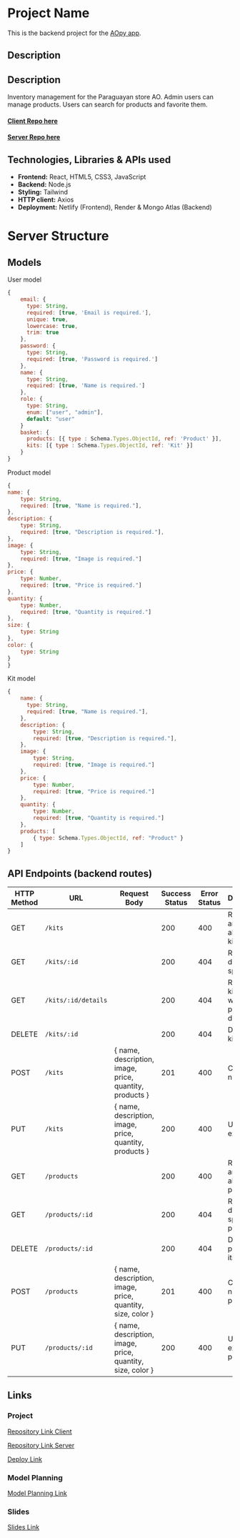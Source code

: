 # Project Name

This is the backend project for the [AOpy app](https://ao-py.netlify.app/).

## Description

## Description

Inventory management for the Paraguayan store AO. Admin users can manage products. Users can search for products and favorite them.

#### [Client Repo here](https://github.com/somorales/ao-frontend)

#### [Server Repo here](https://github.com/somorales/ao-backend)

## Technologies, Libraries & APIs used

- **Frontend:** React, HTML5, CSS3, JavaScript
- **Backend:** Node.js
- **Styling:** Tailwind
- **HTTP client:** Axios
- **Deployment:** Netlify (Frontend), Render & Mongo Atlas (Backend)

# Server Structure

## Models

User model

```javascript
{
    email: {
      type: String,
      required: [true, 'Email is required.'],
      unique: true,
      lowercase: true,
      trim: true
    },
    password: {
      type: String,
      required: [true, 'Password is required.']
    },
    name: {
      type: String,
      required: [true, 'Name is required.']
    },
    role: {
      type: String,
      enum: ["user", "admin"],
      default: "user"
    }
    basket: {
      products: [{ type : Schema.Types.ObjectId, ref: 'Product' }],
      kits: [{ type : Schema.Types.ObjectId, ref: 'Kit' }]
    }
}
```

Product model

```javascript
{
name: {
    type: String,
    required: [true, "Name is required."],
},
description: {
    type: String,
    required: [true, "Description is required."],
},
image: {
    type: String,
    required: [true, "Image is required."]
},
price: {
    type: Number,
    required: [true, "Price is required."]
},
quantity: {
    type: Number,
    required: [true, "Quantity is required."]
},
size: {
    type: String
},
color: {
    type: String
}
}
```

Kit model

```javascript
{
    name: {
      type: String,
      required: [true, "Name is required."],
    },
    description: {
        type: String,
        required: [true, "Description is required."],
    },
    image: {
        type: String,
        required: [true, "Image is required."]
    },
    price: {
        type: Number,
        required: [true, "Price is required."]
    },
    quantity: {
        type: Number,
        required: [true, "Quantity is required."]
    },
    products: [
        { type: Schema.Types.ObjectId, ref: "Product" }
    ]
}
```


## API Endpoints (backend routes)


| HTTP Method | URL                     | Request Body                                    | Success Status | Error Status | Description                                   |
|-------------|-------------------------|------------------------------------------------|----------------|--------------|-----------------------------------------------|
| GET         | `/kits`                 |                                                | 200            | 400          | Returns an array with all available kits.     |
| GET         | `/kits/:id`             |                                                | 200            | 404          | Returns details of a specific kit.            |
| GET         | `/kits/:id/details`     |                                                | 200            | 404          | Returns a kit along with its product details. |
| DELETE      | `/kits/:id`             |                                                | 200            | 404          | Deletes a kit by its ID.                      |
| POST        | `/kits`                 | { name, description, image, price, quantity, products } | 201            | 400          | Creates a new kit.                            |
| PUT         | `/kits`                 | { name, description, image, price, quantity, products } | 200            | 400          | Updates an existing kit.                      |
| GET         | `/products`             |                                                | 200            | 400          | Returns an array with all available products. |
| GET         | `/products/:id`         |                                                | 200            | 404          | Returns details of a specific product.        |
| DELETE      | `/products/:id`         |                                                | 200            | 404          | Deletes a product by its ID.                  |
| POST        | `/products`             | { name, description, image, price, quantity, size, color } | 201            | 400          | Creates a new product.                        |
| PUT         | `/products/:id`         | { name, description, image, price, quantity, size, color } | 200            | 400          | Updates an existing product.                  |



## Links


### Project

[Repository Link Client](https://github.com/somorales/ao-frontend)

[Repository Link Server](https://github.com/somorales/ao-frontend)

[Deploy Link](https://ao-py.netlify.app)

### Model Planning

[Model Planning Link](https://www.figma.com/design/kY44d1N2H39t7OH9vyGksz/AOPY?node-id=0-1&t=tHlnQvChYWUkUYn0-1)

### Slides
[Slides Link](https://www.figma.com/design/fHX6sMQJantPEe3rtz3lXV/Ao?node-id=0-1&t=TKpestibuvMdKwTW-1)
